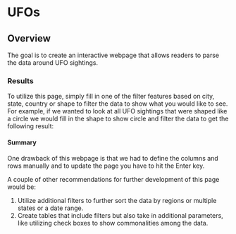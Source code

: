 # UFOs

## Overview
The goal is to create an interactive webpage that allows readers to parse the data around UFO sightings.

### Results
To utilize this page, simply fill in one of the filter features based on city, state, country or shape to filter the data to show what you would like to see.
For example, if we wanted to look at all UFO sightings that were shaped like a circle we would fill in the shape to show circle and filter the data to get the following result:

#### Summary
One drawback of this webpage is that we had to define the columns and rows manually and to update the page you have to hit the Enter key.

A couple of other recommendations for further development of this page would be:
1. Utilize additional filters to further sort the data by regions or multiple states or a date range.
2. Create tables that include filters but also take in additional parameters, like utilizing check boxes to show commonalities among the data.